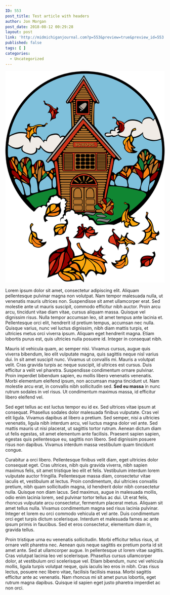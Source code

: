 ```yaml
---
ID: 553
post_title: Test article with headers
author: Jon Morgan
post_date: 2018-08-12 00:29:28
layout: post
link: 'http://midmichiganjournal.com?p=553&preview=true&preview_id=553'
published: false
tags: [ ]
categories:
  - Uncategorized
---
```


![](../images/Anonymous-school-in-Fall.png)

Lorem ipsum dolor sit amet, consectetur adipiscing elit. Aliquam pellentesque pulvinar magna non volutpat. Nam tempor malesuada nulla, ut venenatis mauris ultrices non. Suspendisse sit amet ullamcorper erat. Sed molestie ante ut mauris suscipit, commodo efficitur nibh auctor. Proin arcu arcu, tincidunt vitae diam vitae, cursus aliquam massa. Quisque vel dignissim risus. Nulla tempor accumsan leo, sit amet tempus ante lacinia et. Pellentesque orci elit, hendrerit id pretium tempus, accumsan nec nulla. Quisque varius, nunc vel luctus dignissim, nibh diam mattis turpis, et ultricies metus orci viverra ipsum. Aliquam eget hendrerit magna. Etiam lobortis purus est, quis ultricies nulla posuere id. Integer in consequat nibh.

Mauris id vehicula quam, ac semper nisi. Vivamus cursus, augue quis viverra bibendum, leo elit vulputate magna, quis sagittis neque nisl varius dui. In sit amet suscipit nunc. Vivamus ut convallis mi. Mauris a volutpat velit. Cras gravida turpis ac neque suscipit, id ultrices est cursus. Duis efficitur a velit vel pharetra. Suspendisse condimentum ornare pulvinar. Proin imperdiet bibendum sapien, eu mollis libero venenatis venenatis. Morbi elementum eleifend ipsum, non accumsan magna tincidunt ut. Nam molestie arcu erat, in convallis nibh sollicitudin sed. **Sed eu massa** in nunc rutrum sodales in vel risus. Ut condimentum maximus massa, id efficitur libero eleifend vel.

Sed eget tellus ac est luctus tempor eu id ex. Sed ultrices vitae ipsum at consequat. Phasellus sodales dolor malesuada finibus vulputate. Cras vel elit ligula. Vivamus dapibus at libero a pretium. Sed semper, nisi a ultricies venenatis, ligula nibh interdum arcu, vel luctus magna dolor vel ante. Sed mattis mauris ut nisi placerat, ut sagittis tortor rutrum. Aenean dictum diam ut felis egestas, sit amet elementum ante facilisis. Praesent sapien sapien, egestas quis pellentesque eu, sagittis non libero. Sed dignissim posuere risus non dapibus. Vivamus interdum massa vestibulum quam tincidunt congue.

Curabitur a orci libero. Pellentesque finibus velit diam, eget ultricies dolor consequat eget. Cras ultrices, nibh quis gravida viverra, nibh sapien maximus felis, sit amet tristique leo elit et felis. Vestibulum interdum lorem vulputate auctor fringilla. Pellentesque massa diam, consectetur vitae iaculis et, vestibulum at lectus. Proin condimentum, dui ultricies convallis pretium, nibh quam sollicitudin magna, id hendrerit dolor nibh consectetur nulla. Quisque non diam lacus. Sed maximus, augue in malesuada mollis, odio enim lacinia lorem, sed pulvinar tortor tellus ac dui. Ut erat felis, rhoncus vulputate arcu consectetur, fermentum placerat metus. Aliquam sit amet tellus nulla. Vivamus condimentum magna sed risus lacinia pulvinar. Integer et lorem eu orci commodo vehicula et vel ante. Duis condimentum orci eget turpis dictum scelerisque. Interdum et malesuada fames ac ante ipsum primis in faucibus. Sed et eros consectetur, elementum diam in, gravida tellus.

Proin tristique urna eu venenatis sollicitudin. Morbi efficitur tellus risus, ut ornare velit pharetra nec. Aenean quis neque sagittis ex pretium porta id sit amet ante. Sed at ullamcorper augue. In pellentesque ut lorem vitae sagittis. Cras volutpat lacinia leo vel scelerisque. Phasellus cursus ullamcorper dolor, at vestibulum orci scelerisque vel. Etiam bibendum, nunc vel vehicula mollis, ligula turpis volutpat neque, quis iaculis leo eros in nibh. Cras risus lectus, posuere nec libero vitae, facilisis facilisis massa. Morbi sagittis efficitur ante ac venenatis. Nam rhoncus mi sit amet purus lobortis, eget rutrum magna dapibus. Quisque id sapien eget justo pharetra imperdiet ac non orci.
